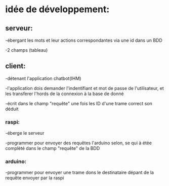 # idée de développement:

## serveur:

-ébergant les mots et leur actions correspondantes via une id dans un BDD

-2 champs (tableau)

## client:

-détenant l'application chatbot(IHM)

-l'application dois demander l'indentifiant et mot de passe de l'utilisateur, et les transferer l'hords de la connexion à la base de donné

-écrit dans le champ "requête" une fois les ID d'une trame correct son déduit

### raspi:

-éberge le serveur

-programmer pour envoyer des requêtes l'arduino selon, se qui à étée complèté dans le champ "requête" de la BDD

### arduino:

-programmer pour envoyer une trame dons le destinataire dépant de la requête envoyer par la raspi 
